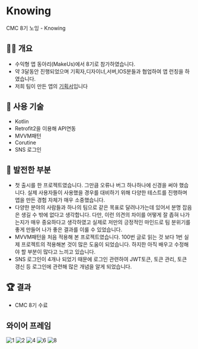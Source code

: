 # Knowing
CMC 8기 노잉 - Knowing

## 🙋‍♂️ 개요

- 수익형 앱 동아리(MakeUs)에서 8기로 참가하였습니다.
- 약 3달동안 진행되었으며 기획자,디자이너,서버,IOS분들과 협업하여 앱 런칭을 하였습니다.
- 저희 팀이 만든 앱의 [기획서](https://www.notion.so/About-Knowing-14d2b715607c41eead7cec5fd296e57c?pvs=21)입니다


## 🔨 사용 기술

- Kotlin
- Retrofit2을 이용해 API연동
- MVVM패턴
- Corutine
- SNS 로그인


## 👣 발전한 부분

- 첫 출시를 한 프로젝트였습니다. 그만큼 오류나 버그 하나하나에 신경을 써야 했습니다. 실제 사용자들이 사용했을 경우를 대비하기 위해 다양한 테스트를 진행하며 앱을 만든 경험 자체가 매우 소중했습니다.
- 다양한 분야의 사람들과 하나의 팀으로 같은 목표로 달려나가는데 있어서 분명 잡음은 생길 수 밖에 없다고 생각합니다. 다만, 이런 의견의 차이를 어떻게 잘 좁혀 나가는지가 매우 중요하다고 생각하였고 실제로 저만의 긍정적인 마인드로 팀 분위기를 좋게 만들어 나가 좋은 결과를 이룰 수 있었습니다.
- MVVM패턴을 처음 적용해 본 프로젝트였습니다. 100번 글로 읽는 것 보다 1번 실제 프로젝트의 적용해본 것이 많은 도움이 되었습니다. 하지한 아직 배우고 수정해야 할 부분이 많다고 느끼고 있습니다.
- SNS 로그인이 4개나 되었기 때문에 로그인 관련하여 JWT토큰, 토큰 관리, 토큰 갱신 등 로그인에 관련해 많은 개념을 알게 되었습니다.


## 🏆 결과

- CMC 8기 수료


## 와이어 프레임
![1](https://github.com/user-attachments/assets/0cbe7c5f-9c1e-483c-a7ed-0aacd56dfa18)
![2](https://github.com/user-attachments/assets/e1b06d8e-db0e-436b-b1f5-77cf631ecb68)
![4](https://github.com/user-attachments/assets/ce8d35a6-b154-4353-a00e-ca9e77b2be15)
![6](https://github.com/user-attachments/assets/fb1e1cd1-fabb-4790-9862-81ccb7905f82)
![8](https://github.com/user-attachments/assets/7476db29-6233-4da8-9827-1d0332826c21)
